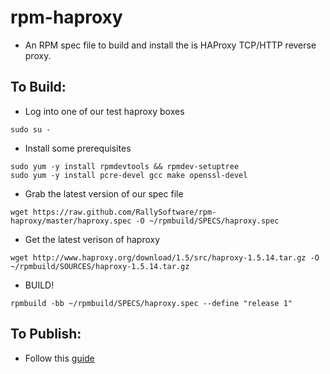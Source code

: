 # rpm-haproxy
* An RPM spec file to build and install the is HAProxy TCP/HTTP reverse proxy.

## To Build:
* Log into one of our test haproxy boxes
```
sudo su -
```

* Install some prerequisites
```
sudo yum -y install rpmdevtools && rpmdev-setuptree
sudo yum -y install pcre-devel gcc make openssl-devel
```

* Grab the latest version of our spec file
```
wget https://raw.github.com/RallySoftware/rpm-haproxy/master/haproxy.spec -O ~/rpmbuild/SPECS/haproxy.spec
```

* Get the latest verison of haproxy
```
wget http://www.haproxy.org/download/1.5/src/haproxy-1.5.14.tar.gz -O ~/rpmbuild/SOURCES/haproxy-1.5.14.tar.gz
```

* BUILD!
```
rpmbuild -bb ~/rpmbuild/SPECS/haproxy.spec --define "release 1"
```

## To Publish:
* Follow this [guide](https://github.com/RallySoftware/operations_docs/blob/master/howtos/publish-an-rpm.md)
